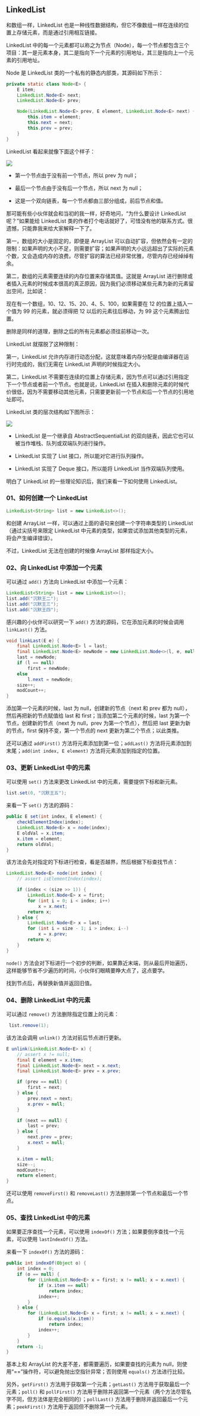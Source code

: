 
## LinkedList
 
和数组一样，LinkedList 也是一种线性数据结构，但它不像数组一样在连续的位置上存储元素，而是通过引用相互链接。

LinkedList 中的每一个元素都可以称之为节点（Node），每一个节点都包含三个项目：其一是元素本身，其二是指向下一个元素的引用地址，其三是指向上一个元素的引用地址。

Node 是 LinkedList 类的一个私有的静态内部类，其源码如下所示：

```java
private static class Node<E> {
    E item;
    LinkedList.Node<E> next;
    LinkedList.Node<E> prev;

    Node(LinkedList.Node<E> prev, E element, LinkedList.Node<E> next) {
        this.item = element;
        this.next = next;
        this.prev = prev;
    }
}
```

LinkedList 看起来就像下面这个样子：

![](images/collections/linkedlist/01.png)


- 第一个节点由于没有前一个节点，所以 prev 为 null；

- 最后一个节点由于没有后一个节点，所以 next 为 null；

- 这是一个双向链表，每一个节点都由三部分组成，前后节点和值。

那可能有些小伙伴就会和当初的我一样，好奇地问，“为什么要设计 LinkedList 呢？”如果能给 LinkedList 类的作者打个电话就好了，可惜没有他的联系方式。很遗憾，只能靠我来给大家解释一下了。

第一，数组的大小是固定的，即便是 ArrayList 可以自动扩容，但依然会有一定的限制：如果声明的大小不足，则需要扩容；如果声明的大小远远超出了实际的元素个数，又会造成内存的浪费。尽管扩容的算法已经非常优雅，尽管内存已经绰绰有余。

第二，数组的元素需要连续的内存位置来存储其值。这就是 ArrayList 进行删除或者插入元素的时候成本很高的真正原因，因为我们必须移动某些元素为新的元素留出空间，比如说：

现在有一个数组，10、12、15、20、4、5、100，如果需要在 12 的位置上插入一个值为 99 的元素，就必须得把 12 以后的元素往后移动，为 99 这个元素腾出位置。

删除是同样的道理，删除之后的所有元素都必须往前移动一次。

LinkedList 就摆脱了这种限制：

第一，LinkedList 允许内存进行动态分配，这就意味着内存分配是由编译器在运行时完成的，我们无需在 LinkedList 声明的时候指定大小。

第二，LinkedList 不需要在连续的位置上存储元素，因为节点可以通过引用指定下一个节点或者前一个节点。也就是说，LinkedList 在插入和删除元素的时候代价很低，因为不需要移动其他元素，只需要更新前一个节点和后一个节点的引用地址即可。

LinkedList 类的层次结构如下图所示：

![](images/collections/linkedlist/02.png)

- LinkedList 是一个继承自 AbstractSequentialList 的双向链表，因此它也可以被当作堆栈、队列或双端队列进行操作。

- LinkedList 实现了 List 接口，所以能对它进行队列操作。

- LinkedList 实现了 Deque 接口，所以能将 LinkedList 当作双端队列使用。

明白了 LinkedList 的一些理论知识后，我们来看一下如何使用 LinkedList。

### 01、如何创建一个 LinkedList

```java
LinkedList<String> list = new LinkedList<>();
```

和创建 ArrayList 一样，可以通过上面的语句来创建一个字符串类型的 LinkedList（通过尖括号来限定 LinkedList 中元素的类型，如果尝试添加其他类型的元素，将会产生编译错误）。

不过，LinkedList 无法在创建的时候像 ArrayList 那样指定大小。

### 02、向 LinkedList 中添加一个元素

可以通过 `add()` 方法向 LinkedList 中添加一个元素：

```java
LinkedList<String> list = new LinkedList<>();
list.add("沉默王二");
list.add("沉默王三");
list.add("沉默王四");
```

感兴趣的小伙伴可以研究一下 `add()` 方法的源码，它在添加元素的时候会调用 `linkLast()` 方法。

```java
void linkLast(E e) {
    final LinkedList.Node<E> l = last;
    final LinkedList.Node<E> newNode = new LinkedList.Node<>(l, e, null);
    last = newNode;
    if (l == null)
        first = newNode;
    else
        l.next = newNode;
    size++;
    modCount++;
}
```

添加第一个元素的时候，last 为 null，创建新的节点（next 和 prev 都为 null），然后再把新的节点赋值给 last 和 first；当添加第二个元素的时候，last 为第一个节点，创建新的节点（next 为 null，prev 为第一个节点），然后把 last 更新为新的节点，first 保持不变，第一个节点的 next 更新为第二个节点；以此类推。

还可以通过 `addFirst()` 方法将元素添加到第一位；`addLast()` 方法将元素添加到末尾；`add(int index, E element)` 方法将元素添加到指定的位置。

### 03、更新 LinkedList 中的元素

可以使用 `set()` 方法来更改 LinkedList 中的元素，需要提供下标和新元素。

```java
list.set(0, "沉默王五");
```

来看一下 `set()` 方法的源码：

```java
public E set(int index, E element) {
    checkElementIndex(index);
    LinkedList.Node<E> x = node(index);
    E oldVal = x.item;
    x.item = element;
    return oldVal;
}
```

该方法会先对指定的下标进行检查，看是否越界，然后根据下标查找节点：

```java
LinkedList.Node<E> node(int index) {
    // assert isElementIndex(index);

    if (index < (size >> 1)) {
        LinkedList.Node<E> x = first;
        for (int i = 0; i < index; i++)
            x = x.next;
        return x;
    } else {
        LinkedList.Node<E> x = last;
        for (int i = size - 1; i > index; i--)
            x = x.prev;
        return x;
    }
}
```

`node()` 方法会对下标进行一个初步的判断，如果靠近末端，则从最后开始遍历，这样能够节省不少遍历的时间，小伙伴们眼睛要睁大点了，这点要学。

找到节点后，再替换新值并返回旧值。

### 04、删除 LinkedList 中的元素

可以通过  `remove()` 方法删除指定位置上的元素：

```java
 list.remove(1);
```

该方法会调用 `unlink()` 方法对前后节点进行更新。

```java
E unlink(LinkedList.Node<E> x) {
    // assert x != null;
    final E element = x.item;
    final LinkedList.Node<E> next = x.next;
    final LinkedList.Node<E> prev = x.prev;

    if (prev == null) {
        first = next;
    } else {
        prev.next = next;
        x.prev = null;
    }

    if (next == null) {
        last = prev;
    } else {
        next.prev = prev;
        x.next = null;
    }

    x.item = null;
    size--;
    modCount++;
    return element;
}
```

还可以使用 `removeFirst()` 和 `removeLast()` 方法删除第一个节点和最后一个节点。

### 05、查找 LinkedList 中的元素

如果要正序查找一个元素，可以使用 `indexOf()` 方法；如果要倒序查找一个元素，可以使用 `lastIndexOf()` 方法。

来看一下 `indexOf()` 方法的源码：

```java
public int indexOf(Object o) {
    int index = 0;
    if (o == null) {
        for (LinkedList.Node<E> x = first; x != null; x = x.next) {
            if (x.item == null)
                return index;
            index++;
        }
    } else {
        for (LinkedList.Node<E> x = first; x != null; x = x.next) {
            if (o.equals(x.item))
                return index;
            index++;
        }
    }
    return -1;
}
```

基本上和 ArrayList 的大差不差，都需要遍历，如果要查找的元素为 null，则使用“==”操作符，可以避免抛出空指针异常；否则使用 `equals()` 方法进行比较。

另外，`getFirst()` 方法用于获取第一个元素；`getLast()` 方法用于获取最后一个元素；`poll()` 和 `pollFirst()` 方法用于删除并返回第一个元素（两个方法尽管名字不同，但方法体是完全相同的）；`pollLast()` 方法用于删除并返回最后一个元素；`peekFirst()` 方法用于返回但不删除第一个元素。



